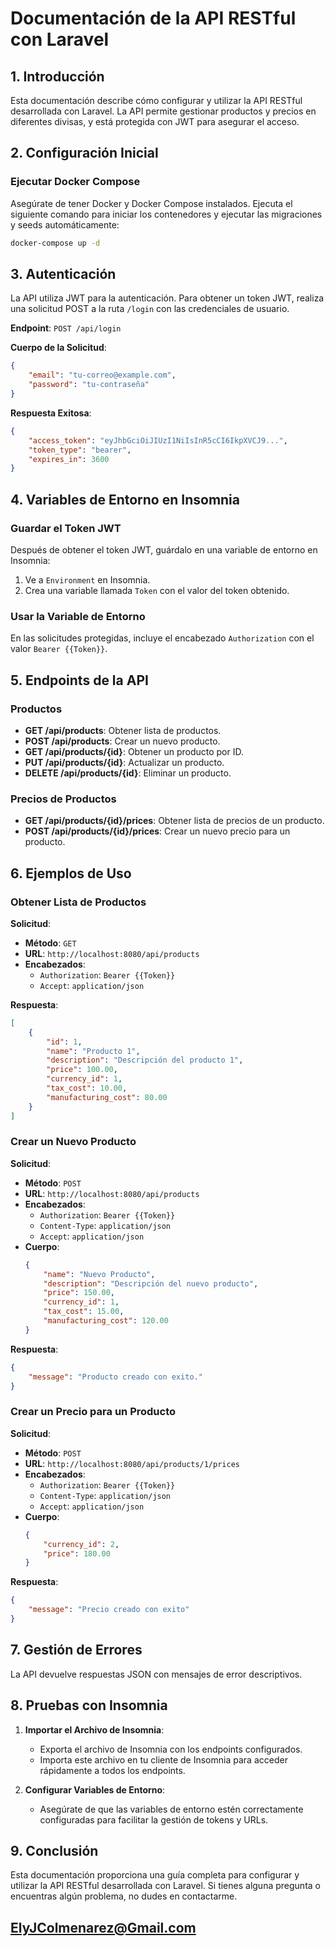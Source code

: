 # Documentación de la API RESTful con Laravel

## 1. Introducción
Esta documentación describe cómo configurar y utilizar la API RESTful desarrollada con Laravel. La API permite gestionar productos y precios en diferentes divisas, y está protegida con JWT para asegurar el acceso.

## 2. Configuración Inicial
### Ejecutar Docker Compose
Asegúrate de tener Docker y Docker Compose instalados. Ejecuta el siguiente comando para iniciar los contenedores y ejecutar las migraciones y seeds automáticamente:
```bash
docker-compose up -d
```

## 3. Autenticación
La API utiliza JWT para la autenticación. Para obtener un token JWT, realiza una solicitud POST a la ruta `/login` con las credenciales de usuario.

**Endpoint**: `POST /api/login`

**Cuerpo de la Solicitud**:
```json
{
    "email": "tu-correo@example.com",
    "password": "tu-contraseña"
}
```

**Respuesta Exitosa**:
```json
{
    "access_token": "eyJhbGciOiJIUzI1NiIsInR5cCI6IkpXVCJ9...",
    "token_type": "bearer",
    "expires_in": 3600
}
```

## 4. Variables de Entorno en Insomnia
### Guardar el Token JWT
Después de obtener el token JWT, guárdalo en una variable de entorno en Insomnia:
1. Ve a `Environment` en Insomnia.
2. Crea una variable llamada `Token` con el valor del token obtenido.

### Usar la Variable de Entorno
En las solicitudes protegidas, incluye el encabezado `Authorization` con el valor `Bearer {{Token}}`.

## 5. Endpoints de la API
### Productos
- **GET /api/products**: Obtener lista de productos.
- **POST /api/products**: Crear un nuevo producto.
- **GET /api/products/{id}**: Obtener un producto por ID.
- **PUT /api/products/{id}**: Actualizar un producto.
- **DELETE /api/products/{id}**: Eliminar un producto.

### Precios de Productos
- **GET /api/products/{id}/prices**: Obtener lista de precios de un producto.
- **POST /api/products/{id}/prices**: Crear un nuevo precio para un producto.

## 6. Ejemplos de Uso
### Obtener Lista de Productos
**Solicitud**:
- **Método**: `GET`
- **URL**: `http://localhost:8080/api/products`
- **Encabezados**:
  - `Authorization`: `Bearer {{Token}}`
  - `Accept`: `application/json`

**Respuesta**:
```json
[
    {
        "id": 1,
        "name": "Producto 1",
        "description": "Descripción del producto 1",
        "price": 100.00,
        "currency_id": 1,
        "tax_cost": 10.00,
        "manufacturing_cost": 80.00
    }
]
```

### Crear un Nuevo Producto
**Solicitud**:
- **Método**: `POST`
- **URL**: `http://localhost:8080/api/products`
- **Encabezados**:
  - `Authorization`: `Bearer {{Token}}`
  - `Content-Type`: `application/json`
  - `Accept`: `application/json`
- **Cuerpo**:
  ```json
  {
      "name": "Nuevo Producto",
      "description": "Descripción del nuevo producto",
      "price": 150.00,
      "currency_id": 1,
      "tax_cost": 15.00,
      "manufacturing_cost": 120.00
  }
  ```

**Respuesta**:
```json
{
    "message": "Producto creado con exito."
}
```

### Crear un Precio para un Producto
**Solicitud**:
- **Método**: `POST`
- **URL**: `http://localhost:8080/api/products/1/prices`
- **Encabezados**:
  - `Authorization`: `Bearer {{Token}}`
  - `Content-Type`: `application/json`
  - `Accept`: `application/json`
- **Cuerpo**:
  ```json
  {
      "currency_id": 2,
      "price": 180.00
  }
  ```

**Respuesta**:
```json
{
    "message": "Precio creado con exito"
}
```

## 7. Gestión de Errores
La API devuelve respuestas JSON con mensajes de error descriptivos.

## 8. Pruebas con Insomnia
1. **Importar el Archivo de Insomnia**:
   - Exporta el archivo de Insomnia con los endpoints configurados.
   - Importa este archivo en tu cliente de Insomnia para acceder rápidamente a todos los endpoints.

2. **Configurar Variables de Entorno**:
   - Asegúrate de que las variables de entorno estén correctamente configuradas para facilitar la gestión de tokens y URLs.

## 9. Conclusión
Esta documentación proporciona una guía completa para configurar y utilizar la API RESTful desarrollada con Laravel. Si tienes alguna pregunta o encuentras algún problema, no dudes en contactarme.

## ElyJColmenarez@Gmail.com
